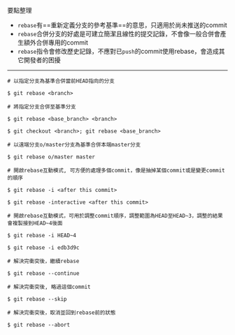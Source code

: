 要點整理
- `rebase`有==重新定義分支的參考基準==的意思，只適用於尚未推送的commit
- `rebase`合併分支的好處是可建立簡潔且線性的提交記錄，不會像一般合併會產生額外合併專用的commit
- `rebase`指令會修改歷史記錄，不應對已`push`的commit使用rebase，會造成其它開發者的困擾

---

```
# 以指定分支為基準合併當前HEAD指向的分支

$ git rebase <branch>

# 將指定分支合併至基準分支

$ git rebase <base_branch> <branch>

$ git checkout <branch>; git rebase <base_branch>

# 以遠端分支o/master分支為基準合併本端master分支

$ git rebase o/master master
```

```
# 開啟rebase互動模式, 可方便的處理多個commit，像是抽掉某個commit或是變更commit的順序

$ git rebase -i <after this commit>

$ git rebase -interactive <after this commit>

# 開啟rebase互動模式，可用於調整commit順序，調整範圍為HEAD至HEAD~3，調整的結果會複製接到HEAD~4後面

$ git rebase -i HEAD~4

$ git rebase -i edb3d9c
```

```
# 解決完衝突後，繼續rebase

$ git rebase --continue

# 解決完衝突後, 略過這個commit

$ git rebase --skip

# 解決完衝突後，取消並回到rebase前的狀態

$ git rebase --abort
```